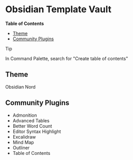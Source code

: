 # Obsidian Template Vault

**Table of Contents**
- [Theme](#Theme)
- [Community Plugins](#Community%20Plugins)

> [!tip]
> In Command Palette, search for "Create table of contents" 

## Theme

Obsidian Nord

## Community Plugins

+ Admonition
+ Advanced Tables
+ Better Word Count
+ Editor Syntax Highlight
+ Excalidraw
+ Mind Map
+ Outliner
+ Table of Contents

